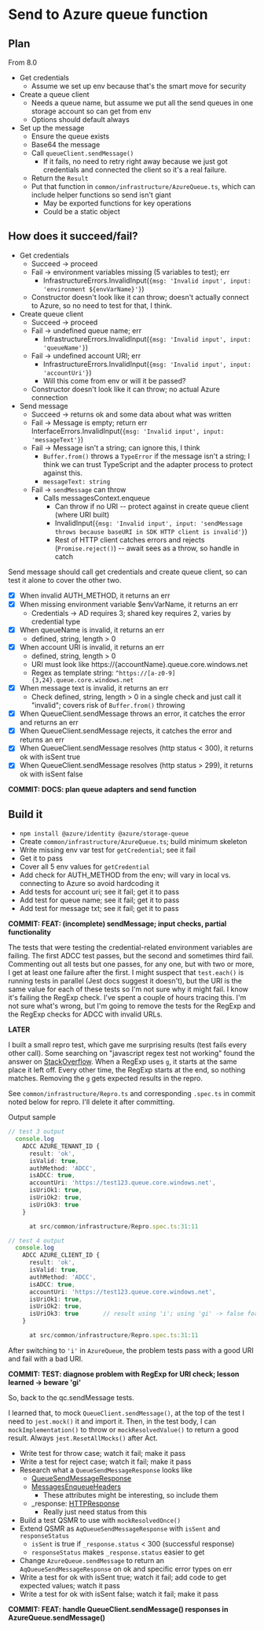 # Send to Azure queue function

## Plan

From 8.0

-  Get credentials
   -  Assume we set up env because that's the smart move for security
-  Create a queue client
   -  Needs a queue name, but assume we put all the send queues in one storage account so can get from env
   -  Options should default always
-  Set up the message
   -  Ensure the queue exists
   -  Base64 the message
   -  Call `queueClient.sendMessage()`
      -  If it fails, no need to retry right away because we just got credentials and connected the client so it's a real failure.
   -  Return the `Result`
   -  Put that function in `common/infrastructure/AzureQueue.ts`, which can include helper functions so send isn't giant
      -  May be exported functions for key operations
      -  Could be a static object

## How does it succeed/fail?

-  Get credentials
   -  Succeed -> proceed
   -  Fail -> environment variables missing (5 variables to test); err
      -  InfrastructureErrors.InvalidInput(`{msg: 'Invalid input', input: 'environment ${envVarName}'}`)
   -  Constructor doesn't look like it can throw; doesn't actually connect to Azure, so no need to test for that, I think.
-  Create queue client
   -  Succeed -> proceed
   -  Fail -> undefined queue name; err
      -  InfrastructureErrors.InvalidInput(`{msg: 'Invalid input', input: 'queueName'}`)
   -  Fail -> undefined account URI; err
      -  InfrastructureErrors.InvalidInput(`{msg: 'Invalid input', input: 'accountUri'}`)
      -  Will this come from env or will it be passed?
   -  Constructor doesn't look like it can throw; no actual Azure connection
-  Send message
   -  Succeed -> returns ok and some data about what was written
   -  Fail -> Message is empty; return err InterfaceErrors.InvalidInput(`{msg: 'Invalid input', input: 'messageText'}`)
   -  Fail -> Message isn't a string; can ignore this, I think
      -  `Buffer.from()` throws a `TypeError` if the message isn't a string; I think we can trust TypeScript and the adapter process to protect against this.
      -  `messageText: string`
   -  Fail -> `sendMessage` can throw
      -  Calls messagesContext.enqueue
         -  Can throw if no URI -- protect against in create queue client (where URI built)
         -  InvalidInput(`{msg: 'Invalid input', input: 'sendMessage throws because baseURI in SDK HTTP client is invalid'}`)
         -  Rest of HTTP client catches errors and rejects (`Promise.reject()`) -- await sees as a throw, so handle in catch

Send message should call get credentials and create queue client, so can test it alone to cover the other two.

-  [x] When invalid AUTH_METHOD, it returns an err
-  [x] When missing environment variable $envVarName, it returns an err
   -  Credentials -> AD requires 3; shared key requires 2, varies by credential type
-  [x] When queueName is invalid, it returns an err
   -  defined, string, length > 0
-  [x] When account URI is invalid, it returns an err
   -  defined, string, length > 0
   -  URI must look like https://{accountName}.queue.core.windows.net
   -  Regex as template string: `^https://[a-z0-9]{3,24}.queue.core.windows.net`
-  [x] When message text is invalid, it returns an err
   -  Check defined, string, length > 0 in a single check and just call it "invalid"; covers risk of `Buffer.from()` throwing
-  [x] When QueueClient.sendMessage throws an error, it catches the error and returns an err
-  [x] When QueueClient.sendMessage rejects, it catches the error and returns an err
-  [x] When QueueClient.sendMessage resolves (http status < 300), it returns ok with isSent true
-  [x] When QueueClient.sendMessage resolves (http status > 299), it returns ok with isSent false

**COMMIT: DOCS: plan queue adapters and send function**

## Build it

-  `npm install @azure/identity @azure/storage-queue`
-  Create `common/infrastructure/AzureQueue.ts`; build minimum skeleton
-  Write missing env var test for `getCredential`; see it fail
-  Get it to pass
-  Cover all 5 env values for `getCredential`
-  Add check for AUTH_METHOD from the env; will vary in local vs. connecting to Azure so avoid hardcoding it
-  Add tests for account uri; see it fail; get it to pass
-  Add test for queue name; see it fail; get it to pass
-  Add test for message txt; see it fail; get it to pass

**COMMIT: FEAT: (incomplete) sendMessage; input checks, partial functionality**

The tests that were testing the credential-related environment variables are failing. The first ADCC test passes, but the second and sometimes third fail. Commenting out all tests but one passes, for any one, but with two or more, I get at least one failure after the first. I might suspect that `test.each()` is running tests in parallel (Jest docs suggest it doesn't), but the URI is the same value for each of these tests so I'm not sure why it might fail. I know it's failing the RegExp check. I've spent a couple of hours tracing this. I'm not sure what's wrong, but I'm going to remove the tests for the RegExp and the RegExp checks for ADCC with invalid URLs.

**LATER**

I built a small repro test, which gave me surprising results (test fails every other call). Some searching on "javascript regex test not working" found the answer on [StackOverflow](https://stackoverflow.com/questions/43827851/bug-with-regexp-test-javascript). When a RegExp uses `g`, it starts at the same place it left off. Every other time, the RegExp starts at the end, so nothing matches. Removing the `g` gets expected results in the repro.

See `common/infrastructure/Repro.ts` and corresponding `.spec.ts` in commit noted below for repro. I'll delete it after committing.

Output sample

```typescript
// test 3 output
  console.log
    ADCC AZURE_TENANT_ID {
      result: 'ok',
      isValid: true,
      authMethod: 'ADCC',
      isADCC: true,
      accountUri: 'https://test123.queue.core.windows.net',
      isUriOk1: true,
      isUriOk2: true,
      isUriOk3: true
    }

      at src/common/infrastructure/Repro.spec.ts:31:11

// test 4 output
  console.log
    ADCC AZURE_CLIENT_ID {
      result: 'ok',
      isValid: true,
      authMethod: 'ADCC',
      isADCC: true,
      accountUri: 'https://test123.queue.core.windows.net',
      isUriOk1: true,
      isUriOk2: true,
      isUriOk3: true       // result using 'i'; using 'gi' -> false for even numbered tests only
    }

      at src/common/infrastructure/Repro.spec.ts:31:11

```

After switching to `'i'` in `AzureQueue`, the problem tests pass with a good URI and fail with a bad URI.

**COMMIT: TEST: diagnose problem with RegExp for URI check; lesson learned -> beware 'gi'**

So, back to the qc.sendMessage tests.

I learned that, to mock `QueueClient.sendMessage()`, at the top of the test I need to `jest.mock()` it and import it. Then, in the test body, I can `mockImplementation()` to throw or `mockResolvedValue()` to return a good result. Always `jest.ResetAllMocks()` after Act.

-  Write test for throw case; watch it fail; make it pass
-  Write a test for reject case; watch it fail; make it pass
-  Research what a `QueueSendMessageResponse` looks like
   -  [QueueSendMessageResponse](https://docs.microsoft.com/en-us/javascript/api/@azure/storage-queue/queuesendmessageresponse?view=azure-node-latest)
   -  [MessagesEnqueueHeaders](https://docs.microsoft.com/en-us/javascript/api/@azure/storage-queue/messagesenqueueheaders?view=azure-node-latest)
      -  These attributes might be interesting, so include them
   -  \_response: [HTTPResponse](https://docs.microsoft.com/en-us/javascript/api/@azure/core-http/httpresponse?view=azure-node-latest)
      -  Really just need status from this
-  Build a test QSMR to use with `mockResolvedOnce()`
-  Extend QSMR as `AqQueueSendMessageResponse` with `isSent` and `responseStatus`
   -  `isSent` is true if `_response.status` < 300 (successful response)
   -  `responseStatus` makes `_response.status` easier to get
-  Change `AzureQueue.sendMessage` to return an `AqQueueSendMessageResponse` on ok and specific error types on err
-  Write a test for ok with isSent true; watch it fail; add code to get expected values; watch it pass
-  Write a test for ok with isSent false; watch it fail; make it pass

**COMMIT: FEAT: handle QueueClient.sendMessage() responses in AzureQueue.sendMessage()**
